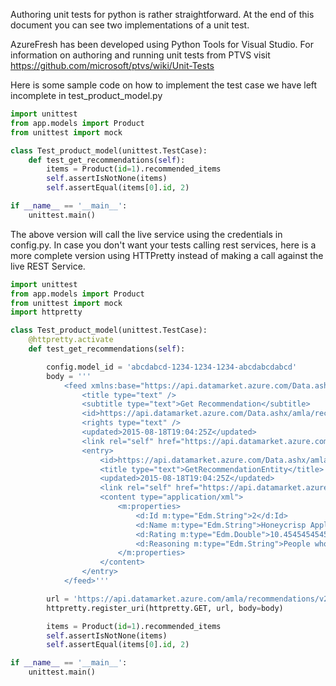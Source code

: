 Authoring unit tests for python is rather straightforward.  At the end of this document you can see two implementations of a unit test.

AzureFresh has been developed using Python Tools for Visual Studio.  For information on authoring and running unit tests from PTVS visit https://github.com/microsoft/ptvs/wiki/Unit-Tests


Here is some sample code on how to implement the test case we have left incomplete in test_product_model.py

```python
import unittest
from app.models import Product
from unittest import mock

class Test_product_model(unittest.TestCase):
    def test_get_recommendations(self):
        items = Product(id=1).recommended_items
        self.assertIsNotNone(items)
        self.assertEqual(items[0].id, 2)

if __name__ == '__main__':
    unittest.main()
```

The above version will call the live service using the credentials in config.py.  In case you don't want your tests calling rest services, here is a more complete version using HTTPretty instead of making a call against the live REST Service.


```python
import unittest
from app.models import Product
from unittest import mock
import httpretty

class Test_product_model(unittest.TestCase):
    @httpretty.activate
    def test_get_recommendations(self):

        config.model_id = 'abcdabcd-1234-1234-1234-abcdabcdabcd'
        body = '''
			<feed xmlns:base="https://api.datamarket.azure.com/Data.ashx/amla/recommendations/v2/ItemRecommend" xmlns:d="http://schemas.microsoft.com/ado/2007/08/dataservices" xmlns:m="http://schemas.microsoft.com/ado/2007/08/dataservices/metadata" xmlns="http://www.w3.org/2005/Atom">
			    <title type="text" />
			    <subtitle type="text">Get Recommendation</subtitle>
			    <id>https://api.datamarket.azure.com/Data.ashx/amla/recommendations/v2/ItemRecommend?modelId='abcdabcd-1234-1234-1234-abcdabcdabcd'&amp;itemIds='1'&amp;numberOfResults=10&amp;includeMetadata=False&amp;apiVersion='1.0'</id>
			    <rights type="text" />
			    <updated>2015-08-18T19:04:25Z</updated>
			    <link rel="self" href="https://api.datamarket.azure.com/Data.ashx/amla/recommendations/v2/ItemRecommend?modelId='abcdabcd-1234-1234-1234-abcdabcdabcd'&amp;itemIds='1'&amp;numberOfResults=10&amp;includeMetadata=False&amp;apiVersion='1.0'" />
			    <entry>
			        <id>https://api.datamarket.azure.com/Data.ashx/amla/recommendations/v2/ItemRecommend?modelId='abcdabcd-1234-1234-1234-abcdabcdabcd'&amp;itemIds='1'&amp;numberOfResults=10&amp;includeMetadata=False&amp;apiVersion='1.0'&amp;$skip=0&amp;$top=1</id>
			        <title type="text">GetRecommendationEntity</title>
			        <updated>2015-08-18T19:04:25Z</updated>
			        <link rel="self" href="https://api.datamarket.azure.com/Data.ashx/amla/recommendations/v2/ItemRecommend?modelId='abcdabcd-1234-1234-1234-abcdabcdabcd'&amp;itemIds='1'&amp;numberOfResults=10&amp;includeMetadata=False&amp;apiVersion='1.0'&amp;$skip=0&amp;$top=1" />
			        <content type="application/xml">
			            <m:properties>
			                <d:Id m:type="Edm.String">2</d:Id>
			                <d:Name m:type="Edm.String">Honeycrisp Apple - Large</d:Name>
			                <d:Rating m:type="Edm.Double">10.4545454545455</d:Rating>
			                <d:Reasoning m:type="Edm.String">People who bought 'Granny Smith Apples - 3 lb Bag' also bought 'Honeycrisp Apple - Large'</d:Reasoning>
			            </m:properties>
			        </content>
			    </entry>
			</feed>'''

        url = 'https://api.datamarket.azure.com/amla/recommendations/v2/ItemRecommend?modelId="abcdabcd-1234-1234-1234-abcdabcdabcd"&itemIds="1"&numberOfResults=10&includeMetadata=False&apiVersion="1.0"'
        httpretty.register_uri(httpretty.GET, url, body=body)

        items = Product(id=1).recommended_items
        self.assertIsNotNone(items)
        self.assertEqual(items[0].id, 2)

if __name__ == '__main__':
    unittest.main()
```


